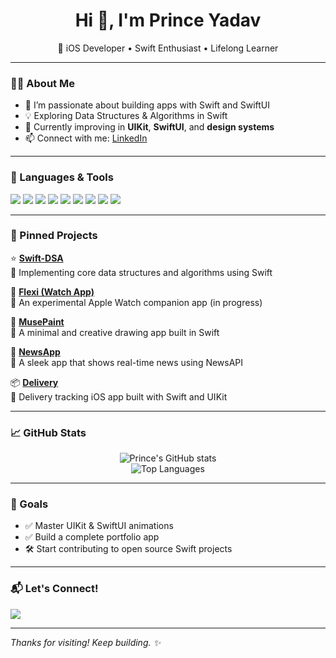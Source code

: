 <h1 align="center">Hi 👋, I'm Prince Yadav</h1>

<p align="center">
  📱 iOS Developer • Swift Enthusiast • Lifelong Learner
</p>

---

### 🧑‍💻 About Me
- 🚀 I’m passionate about building apps with Swift and SwiftUI
- 💡 Exploring Data Structures & Algorithms in Swift
- 🌱 Currently improving in **UIKit**, **SwiftUI**, and **design systems**
- 📫 Connect with me: [LinkedIn](https://www.linkedin.com/in/prince-yadav0108ios)

---

### 🔧 Languages & Tools

<p align="left">
  <img src="https://img.shields.io/badge/Swift-F05138?style=for-the-badge&logo=swift&logoColor=white" />
  <img src="https://img.shields.io/badge/Xcode-147EFB?style=for-the-badge&logo=Xcode&logoColor=white" />
  <img src="https://img.shields.io/badge/SwiftUI-0D1117?style=for-the-badge&logo=swift&logoColor=blue" />
  <img src="https://img.shields.io/badge/Git-F05032?style=for-the-badge&logo=git&logoColor=white" />
  <img src="https://img.shields.io/badge/Figma-F24E1E?style=for-the-badge&logo=figma&logoColor=white" />
  <img src="https://img.shields.io/badge/HTML-E34F26?style=for-the-badge&logo=html5&logoColor=white" />
  <img src="https://img.shields.io/badge/CSS-1572B6?style=for-the-badge&logo=css3&logoColor=white" />
  <img src="https://img.shields.io/badge/JavaScript-F7DF1E?style=for-the-badge&logo=javascript&logoColor=black" />
  <img src="https://img.shields.io/badge/Node.js-339933?style=for-the-badge&logo=nodedotjs&logoColor=white" />
</p>

---

### 📌 Pinned Projects

⭐ **[Swift-DSA](https://github.com/prince-0408/Swift-DSA)**  
🔸 Implementing core data structures and algorithms using Swift

📱 **[Flexi (Watch App)](https://github.com/prince-0408/Flexi)**  
🔸 An experimental Apple Watch companion app (in progress)

🎨 **[MusePaint](https://github.com/prince-0408/MusePaint)**  
🔸 A minimal and creative drawing app built in Swift

📰 **[NewsApp](https://github.com/prince-0408/NewsApp)**  
🔸 A sleek app that shows real-time news using NewsAPI

📦 **[Delivery](https://github.com/prince-0408/Delivery)**  
🔸 Delivery tracking iOS app built with Swift and UIKit

---

### 📈 GitHub Stats

<p align="center">
  <img src="https://github-readme-stats.vercel.app/api?username=prince-0408&show_icons=true&theme=tokyonight" alt="Prince's GitHub stats" />
  <br />
  <img src="https://github-readme-stats.vercel.app/api/top-langs/?username=prince-0408&layout=compact&theme=tokyonight" alt="Top Languages" />
</p>

---

### 🎯 Goals

- ✅ Master UIKit & SwiftUI animations
- ✅ Build a complete portfolio app
- 🛠 Start contributing to open source Swift projects

---

### 📬 Let's Connect!

<a href="https://www.linkedin.com/in/prince-yadav0108ios">
  <img src="https://img.shields.io/badge/LinkedIn-blue?style=for-the-badge&logo=linkedin&logoColor=white" />
</a>

---

_Thanks for visiting! Keep building. ✨_
